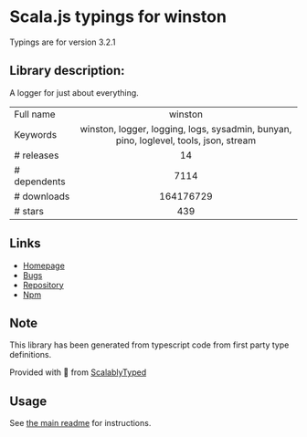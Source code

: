
# Scala.js typings for winston

Typings are for version 3.2.1

## Library description:
A logger for just about everything.

|                    |                 |
| ------------------ | :-------------: |
| Full name          | winston |
| Keywords           | winston, logger, logging, logs, sysadmin, bunyan, pino, loglevel, tools, json, stream |
| # releases         | 14 |
| # dependents       | 7114 |
| # downloads        | 164176729 |
| # stars            | 439 |

## Links
- [Homepage](https://github.com/winstonjs/winston#readme)
- [Bugs](https://github.com/winstonjs/winston/issues)
- [Repository](https://github.com/winstonjs/winston)
- [Npm](https://www.npmjs.com/package/winston)
    


## Note
This library has been generated from typescript code from first party type definitions.

Provided with :purple_heart: from [ScalablyTyped](https://github.com/oyvindberg/ScalablyTyped)

## Usage
See [the main readme](../../readme.md) for instructions.


